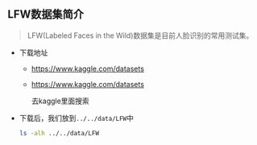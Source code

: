 ## LFW数据集简介



> LFW(Labeled Faces in the Wild)数据集是目前人脸识别的常用测试集。



- 下载地址

  - https://www.kaggle.com/datasets

  - https://www.kaggle.com/datasets

    去kaggle里面搜索

- 下载后，我们放到`../../data/LFW`中

  ```bash
  ls -alh ../../data/LFW
  ```

  

  